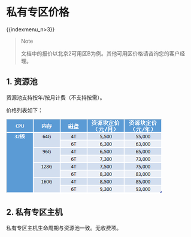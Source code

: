 # 私有专区价格

{{indexmenu_n>3}}

> Note
> 
> 文档中的报价以北京2可用区B为例。其他可用区价格请咨询您的客户经理。


## 1. 资源池

资源池支持按年/按月计费（不支持按需）。

价格列表如下：

![image](/images/price.png)

## 2. 私有专区主机

私有专区主机生命周期与资源池一致。无收费项。
